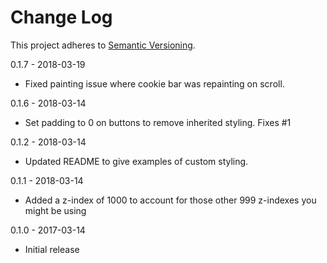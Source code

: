 # Change Log
This project adheres to [Semantic Versioning](http://semver.org/).

0.1.7 - 2018-03-19

* Fixed painting issue where cookie bar was repainting on scroll.

0.1.6 - 2018-03-14

* Set padding to 0 on buttons to remove inherited styling. Fixes #1

0.1.2 - 2018-03-14

* Updated README to give examples of custom styling.

0.1.1 - 2018-03-14

* Added a z-index of 1000 to account for those other 999 z-indexes you might be using

0.1.0 - 2017-03-14

* Initial release
